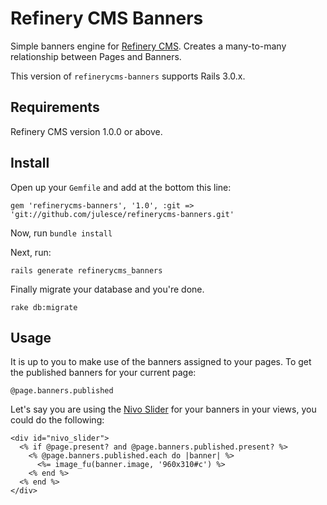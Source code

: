 # Refinery CMS Banners

Simple banners engine for [Refinery CMS](http://refinerycms.com). Creates a many-to-many relationship between Pages and Banners.

This version of `refinerycms-banners` supports Rails 3.0.x.

## Requirements

Refinery CMS version 1.0.0 or above.

## Install

Open up your ``Gemfile`` and add at the bottom this line:

    gem 'refinerycms-banners', '1.0', :git => 'git://github.com/julesce/refinerycms-banners.git'

Now, run ``bundle install``

Next, run:

    rails generate refinerycms_banners

Finally migrate your database and you're done.

    rake db:migrate

## Usage

It is up to you to make use of the banners assigned to your pages. To get the published banners for your current page:

    @page.banners.published

Let's say you are using the [Nivo Slider](http://nivo.dev7studios.com/) for your banners in your views, you could do the following:

    <div id="nivo_slider">
      <% if @page.present? and @page.banners.published.present? %>
        <% @page.banners.published.each do |banner| %>
          <%= image_fu(banner.image, '960x310#c') %>
        <% end %>
      <% end %>
    </div>
